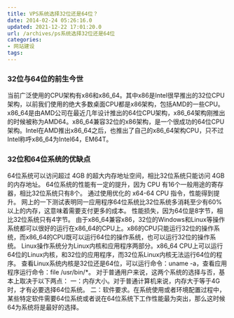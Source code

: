 ```yaml
---
title: VPS系统选择32位还是64位？
date: 2014-02-24 05:26:16.0
updated: 2021-12-22 17:01:20.0
url: /archives/ps系统选择32位还是64位
categories: 
- 网站建设
tags: 
---
```


<h3>32位与64位的前生今世</h3>
当前广泛使用的CPU架构有x86和x86_64。其中x86是Intel很早推出的32位CPU架构，以前我们使用的绝大多数桌面CPU都是x86架构，包括AMD的一些CPU。
x86_64是由AMD公司在最近几年设计推出的64位CPU架构，x86_64架构刚推出的时候被称为AMD64。x86_64兼容32位的x86架构，是一个很成功的64位CPU架构。Intel在AMD推出x86_64之后，也推出了自己的x86_64架构CPU，只不过Intel称呼x86_64为Intel64，EM64T。
<h3>32位和64位系统的优缺点</h3>
64位系统可以访问超过 4GB 的超大内存地址空间，相比32位系统只能访问 4GB 的内存地址。
64位系统的性能有一定的提升，因为 CPU 有16个一般用途的寄存器，相比32位系统只有8个。
通过使用优化的 x64-64 CPU 指令，性能得到提升。
网上的一下测试表明同一应用程序64位系统比32位系统多消耗至少有60%以上的内存，这意味着需要支付更多的成本。
性能损失，因为64位是8字节，相比32位系统只有4字节。
由于x86_64兼容x86，32位的Windows和Linux等操作系统都可以很好的运行在x86_64的CPU上。x86的CPU只能运行32位的操作系统，而x86_64的CPU既可以运行64位的操作系统，也可以运行32位的操作系统。
Linux操作系统分为Linux内核和应用程序两部分。x86_64 CPU上可以运行64位的Linux内核，和32位的应用程序，而32位系Linux内核无法运行64位的程序。
查看Linux系统内核是32位还是64位，可以运行命令：uname -a，查看应用程序运行命令：file /usr/bin/*。
对于普通用户来说，这两个系统的选择与否，基本上取决于以下两点：
一：内存大小。对于普通计算机来说，内存大于等于4G时，才有必要选择64位系统。
二：软件要求。在系统使用或者环境配置过程中，某些特定软件需要64位系统或者说在64位系统下工作性能最为突出，那么这时候64为系统将是最好的选择。